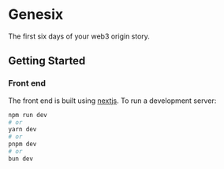 # Genesix

The first six days of your web3 origin story.

## Getting Started

### Front end

The front end is built using [nextjs](h.ttps://nextjs.org/docs).
To run a development server:

```bash
npm run dev
# or
yarn dev
# or
pnpm dev
# or
bun dev
```
